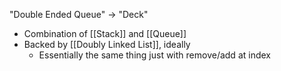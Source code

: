 "Double Ended Queue" -> "Deck"
* Combination of [[Stack]] and [[Queue]]
* Backed by [[Doubly Linked List]], ideally
	* Essentially the same thing just with remove/add at index
	